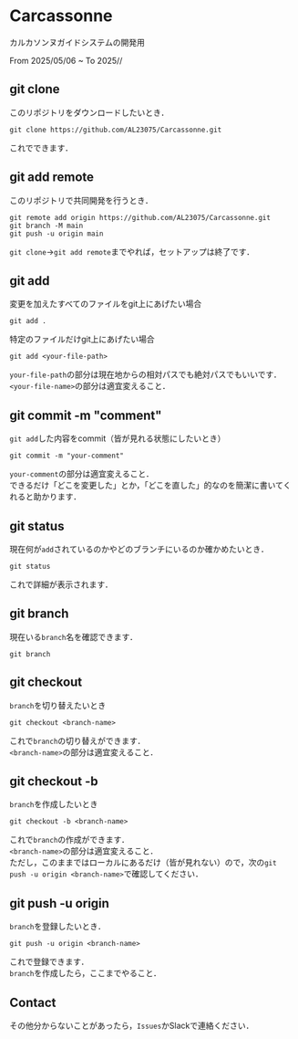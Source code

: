 # Carcassonne

カルカソンヌガイドシステムの開発用

From 2025/05/06 ~ To 2025//

## git clone

このリポジトリをダウンロードしたいとき．

```shell
git clone https://github.com/AL23075/Carcassonne.git
```

これでできます．

## git add remote

このリポジトリで共同開発を行うとき．

```shell
git remote add origin https://github.com/AL23075/Carcassonne.git
git branch -M main
git push -u origin main
```

`git clone`->`git add remote`までやれば，セットアップは終了です．

## git add

変更を加えたすべてのファイルをgit上にあげたい場合

```shell
git add .
```

特定のファイルだけgit上にあげたい場合

```shell
git add <your-file-path>
```

`your-file-path`の部分は現在地からの相対パスでも絶対パスでもいいです．  
`<your-file-name>`の部分は適宜変えること．

## git commit -m "comment"

`git add`した内容をcommit（皆が見れる状態にしたいとき）

```shell
git commit -m "your-comment"
```

`your-comment`の部分は適宜変えること．  
できるだけ「どこを変更した」とか，「どこを直した」的なのを簡潔に書いてくれると助かります．

## git status

現在何が`add`されているのかやどのブランチにいるのか確かめたいとき．

```shell
git status
```

これで詳細が表示されます．

## git branch

現在いる`branch`名を確認できます．

```shell
git branch
```

## git checkout <branch-name>

`branch`を切り替えたいとき

```shell
git checkout <branch-name>
```

これで`branch`の切り替えができます．  
`<branch-name>`の部分は適宜変えること．

## git checkout -b <branch-name>

`branch`を作成したいとき

```shell
git checkout -b <branch-name>
```

これで`branch`の作成ができます．  
`<branch-name>`の部分は適宜変えること．  
ただし，このままではローカルにあるだけ（皆が見れない）ので，次の`git push -u origin <branch-name>`で確認してください．

## git push -u origin <branch-name>

`branch`を登録したいとき．

```shell
git push -u origin <branch-name>
```

これで登録できます．  
`branch`を作成したら，ここまでやること．

## Contact

その他分からないことがあったら，`Issues`かSlackで連絡ください．
